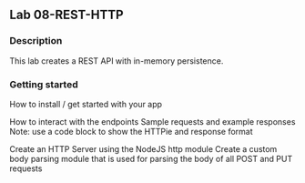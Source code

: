 ## Lab 08-REST-HTTP
### Description
This lab creates a REST API with in-memory persistence.

### Getting started
How to install / get started with your app

How to interact with the endpoints
Sample requests and example responses Note: use a code block to show the HTTPie and response format

Create an HTTP Server using the NodeJS http module Create a custom body parsing module that is used for parsing the body of all POST and PUT requests
